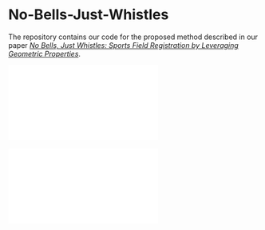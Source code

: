 # No-Bells-Just-Whistles

The repository contains our code for the proposed method described in our paper [*No Bells, Just Whistles: Sports Field Registration by Leveraging Geometric Properties*](https://arxiv.org/abs/2404.08401).

![Model](figures/FieldReconstruction.pdf)

![Model](figures/Pipeline.pdf)

